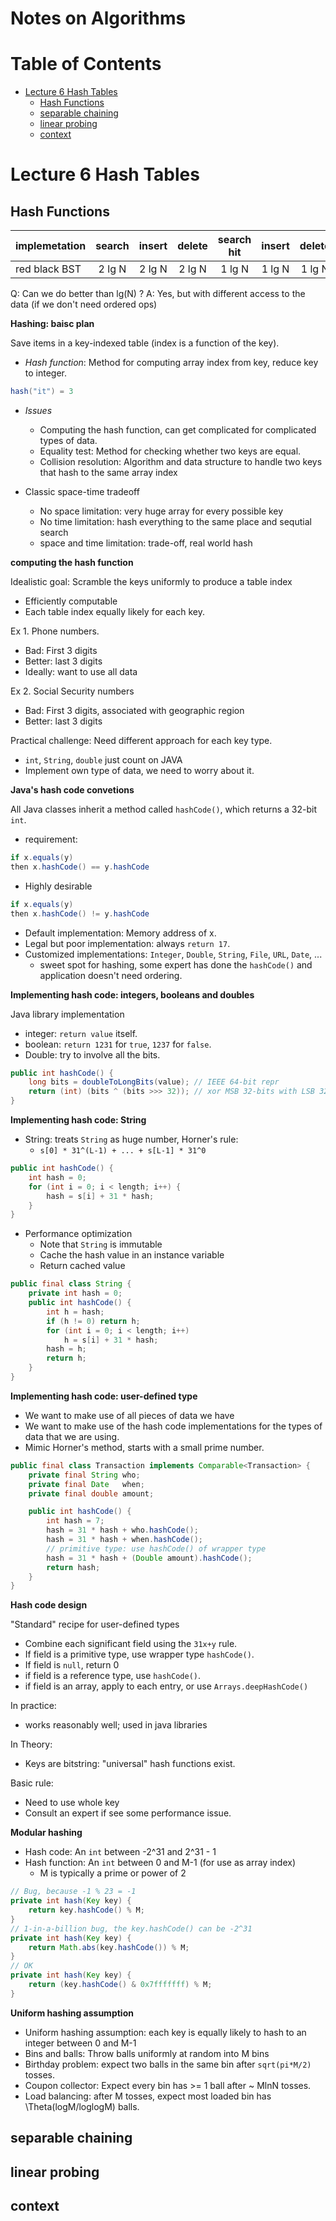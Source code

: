 Notes on Algorithms
===================

# Table of Contents

* [Lecture 6 Hash Tables](#lecture-6-hash-tables)
    * [Hash Functions](#hash-functions)
    * [separable chaining](#separable-chaining)
    * [linear probing](#linear-probing)
    * [context](#context)

# <a id="lecture-6-hash-tables"></a>Lecture 6 Hash Tables

## <a id="hash-functions"></a>Hash Functions

implemetation | search | insert | delete | search hit | insert | delete | ordered iteration | key interface |
--------------|:------:|:------:|:------:|:----------:|:------:|:------:|:-----------------:|:-------------:|
red black BST | 2 lg N | 2 lg N | 2 lg N | 1 lg N     | 1 lg N | 1 lg N | yes | `compareTo()` |

Q: Can we do better than lg(N) ?
A: Yes, but with different access to the data (if we don't need ordered ops)

**Hashing: baisc plan**

Save items in a key-indexed table (index is a function of the key).

* _Hash function_: Method for computing array index from key, reduce key to integer.

```java
hash("it") = 3
```

* _Issues_
    * Computing the hash function, can get complicated for complicated types of data.
    * Equality test: Method for checking whether two keys are equal.
    * Collision resolution: Algorithm and data structure to handle two keys
    that hash to the same array index

* Classic space-time tradeoff
    * No space limitation: very huge array for every possible key
    * No time limitation: hash everything to the same place and sequtial search
    * space and time limitation: trade-off, real world hash

**computing the hash function**

Idealistic goal: Scramble the keys uniformly to produce a table index

* Efficiently computable
* Each table index equally likely for each key.

Ex 1. Phone numbers.

* Bad: First 3 digits
* Better: last 3 digits
* Ideally: want to use all data

Ex 2. Social Security numbers

* Bad: First 3 digits, associated with geographic region
* Better: last 3 digits

Practical challenge: Need different approach for each key type.

* `int`, `String`, `double` just count on JAVA
* Implement own type of data, we need to worry about it.

**Java's hash code convetions** 

All Java classes inherit a method called `hashCode()`, which returns a 32-bit `int`.

* requirement:

```java
if x.equals(y)
then x.hashCode() == y.hashCode
```

* Highly desirable

```java
if x.equals(y)
then x.hashCode() != y.hashCode
```

* Default implementation: Memory address of x.
* Legal but poor implementation: always `return 17`.
* Customized implementations: `Integer`, `Double`, `String`, `File`, `URL`, `Date`, ...
    * sweet spot for hashing, some expert has done the `hashCode()` and
    application doesn't need ordering.

**Implementing hash code: integers, booleans and doubles** 

Java library implementation

* integer: `return value` itself.
* boolean: `return 1231` for `true`, `1237` for `false`.
* Double: try to involve all the bits.

```java
public int hashCode() {
    long bits = doubleToLongBits(value); // IEEE 64-bit repr
    return (int) (bits ^ (bits >>> 32)); // xor MSB 32-bits with LSB 32-bits
}
```

**Implementing hash code: String** 

* String: treats `String` as huge number, Horner's rule:
    * `s[0] * 31^(L-1) + ... + s[L-1] * 31^0`

```java
public int hashCode() {
    int hash = 0;
    for (int i = 0; i < length; i++) {
        hash = s[i] + 31 * hash;
    }
}
```

* Performance optimization
    * Note that `String` is immutable
    * Cache the hash value in an instance variable
    * Return cached value

```java
public final class String {
    private int hash = 0;
    public int hashCode() {
        int h = hash;
        if (h != 0) return h;
        for (int i = 0; i < length; i++)
            h = s[i] + 31 * hash;
        hash = h;
        return h;
    }
}
```

**Implementing hash code: user-defined type** 

* We want to make use of all pieces of data we have
* We want to make use of the hash code implementations for the types of data
that we are using.
* Mimic Horner's method, starts with a small prime number.

```java
public final class Transaction implements Comparable<Transaction> {
    private final String who;
    private final Date   when;
    private final double amount;

    public int hashCode() {
        int hash = 7;
        hash = 31 * hash + who.hashCode();
        hash = 31 * hash + when.hashCode();
        // primitive type: use hashCode() of wrapper type
        hash = 31 * hash + (Double amount).hashCode();
        return hash;
    }
}
```

**Hash code design**

"Standard" recipe for user-defined types

* Combine each significant field using the `31x+y` rule.
* If field is a primitive type, use wrapper type `hashCode()`.
* If field is `null`, return 0
* if field is a reference type, use `hashCode()`.
* if field is an array, apply to each entry, or use `Arrays.deepHashCode()`

In practice: 

* works reasonably well; used in java libraries

In Theory:

* Keys are bitstring: "universal" hash functions exist.

Basic rule:

* Need to use whole key
* Consult an expert if see some performance issue.

**Modular hashing**

* Hash code: An `int` between -2^31 and 2^31 - 1
* Hash function: An `int` between 0 and M-1 (for use as array index)
    * M is typically a prime or power of 2

```java
// Bug, because -1 % 23 = -1
private int hash(Key key) {
    return key.hashCode() % M;
}
// 1-in-a-billion bug, the key.hashCode() can be -2^31
private int hash(Key key) {
    return Math.abs(key.hashCode()) % M;
}
// OK
private int hash(Key key) {
    return (key.hashCode() & 0x7fffffff) % M;
}
```

**Uniform hashing assumption**

* Uniform hashing assumption: each key is equally likely to hash to an integer between 0 and M-1
* Bins and balls: Throw balls uniformly at random into M bins
* Birthday problem: expect two balls in the same bin after `sqrt(pi*M/2)` tosses.
* Coupon collector: Expect every bin has >= 1 ball after ~ MlnN tosses.
* Load balancing: after M tosses, expect most loaded bin has \Theta(logM/loglogM) balls.

## <a id="separable-chaining"></a>separable chaining
## <a id="linear-probing"></a>linear probing
## <a id="context"></a>context
